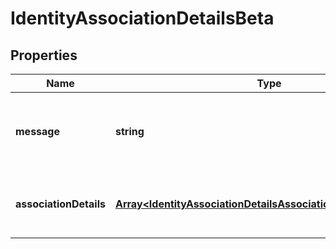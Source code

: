 # IdentityAssociationDetailsBeta

## Properties

Name | Type | Description | Notes
------------ | ------------- | ------------- | -------------
**message** | **string** | any additional context information of the http call result | [optional] [default to undefined]
**associationDetails** | [**Array&lt;IdentityAssociationDetailsAssociationDetailsInnerBeta&gt;**](IdentityAssociationDetailsAssociationDetailsInnerBeta.md) | list of all the resource associations for the identity | [optional] [default to undefined]

